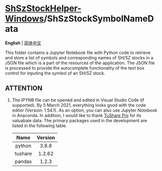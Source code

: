 # [ShSzStockHelper-Windows](../../..)/ShSzStockSymbolNameData

**English** | [简体中文](./README-zhCN.md)

This folder contains a Jupyter Notebook file with Python code to retrieve and store a list of symbols and corresponding names of SH/SZ stocks in a JSON file which is a part of the resources of the application. The JSON file is processed to provide the autocomplete functionality of the text box control for inputing the symbol of an SH/SZ stock.

## ATTENTION

1. The IPYNB file can be opened and edited in Visual Studio Code (if supported). By 5 March 2021, everything looks good with the code editor (Version: 1.54.1). As an option, you can also use Jupyter Notebook in Anaconda. In addition, I would like to thank [TuShare Pro](https://tushare.pro/) for its valuabale data. The primary packages used in the development are listed in the following table.

    | Name | Version |
    | :--: | :--: |
    | python | 3.8.8 |
    | tushare | 1.2.62 |
    | pandas | 1.2.3 |
